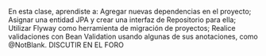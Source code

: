 En esta clase, aprendiste a:
Agregar nuevas dependencias en el proyecto;
Asignar una entidad JPA y crear una interfaz de Repositorio para ella;
Utilizar Flyway como herramienta de migración de proyectos;
Realice validaciones con Bean Validation usando algunas de sus anotaciones, como @NotBlank.
 DISCUTIR EN EL FORO